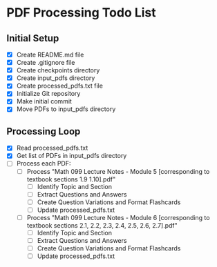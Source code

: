 # PDF Processing Todo List

## Initial Setup
- [x] Create README.md file
- [x] Create .gitignore file
- [x] Create checkpoints directory
- [x] Create input_pdfs directory
- [x] Create processed_pdfs.txt file
- [x] Initialize Git repository
- [x] Make initial commit
- [x] Move PDFs to input_pdfs directory

## Processing Loop
- [x] Read processed_pdfs.txt
- [x] Get list of PDFs in input_pdfs directory
- [ ] Process each PDF:
  - [ ] Process "Math 099 Lecture Notes - Module 5 [corresponding to textbook sections 1.9  1.10].pdf"
    - [ ] Identify Topic and Section
    - [ ] Extract Questions and Answers
    - [ ] Create Question Variations and Format Flashcards
    - [ ] Update processed_pdfs.txt
  - [ ] Process "Math 099 Lecture Notes - Module 6 [corresponding to textbook sections 2.1, 2.2, 2.3, 2.4, 2.5, 2.6, 2.7].pdf"
    - [ ] Identify Topic and Section
    - [ ] Extract Questions and Answers
    - [ ] Create Question Variations and Format Flashcards
    - [ ] Update processed_pdfs.txt
